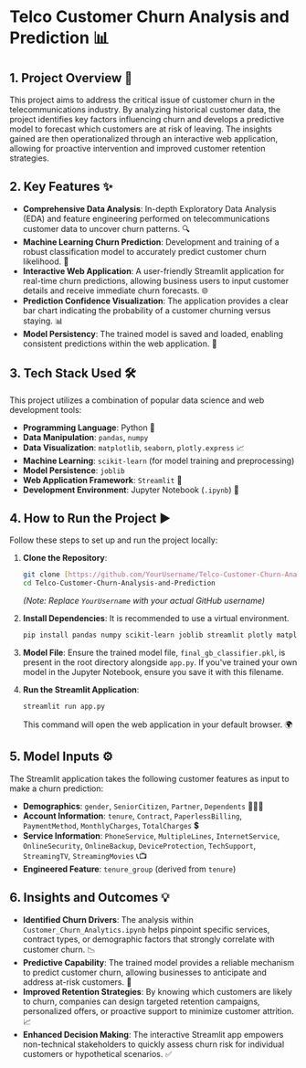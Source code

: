 # Telco Customer Churn Analysis and Prediction 📊

## 1. Project Overview 🚀

This project aims to address the critical issue of customer churn in the telecommunications industry. By analyzing historical customer data, the project identifies key factors influencing churn and develops a predictive model to forecast which customers are at risk of leaving. The insights gained are then operationalized through an interactive web application, allowing for proactive intervention and improved customer retention strategies.

## 2. Key Features ✨

* **Comprehensive Data Analysis**: In-depth Exploratory Data Analysis (EDA) and feature engineering performed on telecommunications customer data to uncover churn patterns. 🔍
* **Machine Learning Churn Prediction**: Development and training of a robust classification model to accurately predict customer churn likelihood. 🤖
* **Interactive Web Application**: A user-friendly Streamlit application for real-time churn predictions, allowing business users to input customer details and receive immediate churn forecasts. 🌐
* **Prediction Confidence Visualization**: The application provides a clear bar chart indicating the probability of a customer churning versus staying. 📊
* **Model Persistency**: The trained model is saved and loaded, enabling consistent predictions within the web application. 💾

## 3. Tech Stack Used 🛠️

This project utilizes a combination of popular data science and web development tools:

* **Programming Language**: Python 🐍
* **Data Manipulation**: `pandas`, `numpy`
* **Data Visualization**: `matplotlib`, `seaborn`, `plotly.express` 📈
* **Machine Learning**: `scikit-learn` (for model training and preprocessing)
* **Model Persistence**: `joblib`
* **Web Application Framework**: `Streamlit` 🚀
* **Development Environment**: Jupyter Notebook (`.ipynb`) 📓

## 4. How to Run the Project ▶️

Follow these steps to set up and run the project locally:

1.  **Clone the Repository**:
    ```bash
    git clone [https://github.com/YourUsername/Telco-Customer-Churn-Analysis-and-Prediction.git](https://github.com/YourUsername/Telco-Customer-Churn-Analysis-and-Prediction.git)
    cd Telco-Customer-Churn-Analysis-and-Prediction
    ```
    *(Note: Replace `YourUsername` with your actual GitHub username)*

2.  **Install Dependencies**:
    It is recommended to use a virtual environment.
    ```bash
    pip install pandas numpy scikit-learn joblib streamlit plotly matplotlib seaborn
    ```

3.  **Model File**:
    Ensure the trained model file, `final_gb_classifier.pkl`, is present in the root directory alongside `app.py`. If you've trained your own model in the Jupyter Notebook, ensure you save it with this filename.

4.  **Run the Streamlit Application**:
    ```bash
    streamlit run app.py
    ```
    This command will open the web application in your default browser. 🌍

## 5. Model Inputs ⚙️

The Streamlit application takes the following customer features as input to make a churn prediction:

* **Demographics**: `gender`, `SeniorCitizen`, `Partner`, `Dependents` 🧑‍🤝‍🧑
* **Account Information**: `tenure`, `Contract`, `PaperlessBilling`, `PaymentMethod`, `MonthlyCharges`, `TotalCharges` 💲
* **Service Information**: `PhoneService`, `MultipleLines`, `InternetService`, `OnlineSecurity`, `OnlineBackup`, `DeviceProtection`, `TechSupport`, `StreamingTV`, `StreamingMovies` 📞📺
* **Engineered Feature**: `tenure_group` (derived from `tenure`)

## 6. Insights and Outcomes 💡

* **Identified Churn Drivers**: The analysis within `Customer_Churn_Analytics.ipynb` helps pinpoint specific services, contract types, or demographic factors that strongly correlate with customer churn. 📉
* **Predictive Capability**: The trained model provides a reliable mechanism to predict customer churn, allowing businesses to anticipate and address at-risk customers. 🎯
* **Improved Retention Strategies**: By knowing which customers are likely to churn, companies can design targeted retention campaigns, personalized offers, or proactive support to minimize customer attrition. 📈
* **Enhanced Decision Making**: The interactive Streamlit app empowers non-technical stakeholders to quickly assess churn risk for individual customers or hypothetical scenarios. ✅
